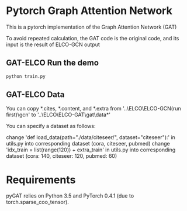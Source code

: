 # Pytorch Graph Attention Network

This is a pytorch implementation of the Graph Attention Network (GAT)

To avoid repeated calculation, the GAT code is the original code, and its input is the result of ELCO-GCN output

## GAT-ELCO Run the demo

```bash
python train.py
```

## GAT-ELCO Data

You can copy *.cites, *.content, and *.extra from '..\ELCO\ELCO-GCN(run first)\gcn' to '..\ELCO\ELCO-GAT\gat\data\*'

You can specify a dataset as follows:

change 'def load_data(path="./data/citeseer/", dataset="citeseer"):' in utils.py into corresponding dataset (cora, citeseer, pubmed)
change 'idx_train = list(range(120)) + extra_train' in utils.py into corresponding dataset (cora: 140, citeseer: 120, pubmed: 60)

# Requirements

pyGAT relies on Python 3.5 and PyTorch 0.4.1 (due to torch.sparse_coo_tensor).

